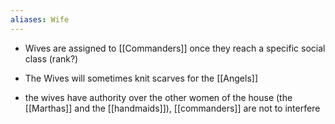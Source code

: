 ```yaml
---
aliases: Wife
---
```


- Wives are assigned to [[Commanders]] once they reach a specific social class (rank?)

- The Wives will sometimes knit scarves for the [[Angels]]

- the wives have authority over the other women of the house (the [[Marthas]] and the [[handmaids]]), [[commanders]] are not to interfere